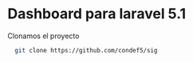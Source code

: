 # Dashboard para laravel 5.1

Clonamos el proyecto

```sh
  git clone https://github.com/condef5/sig
```
